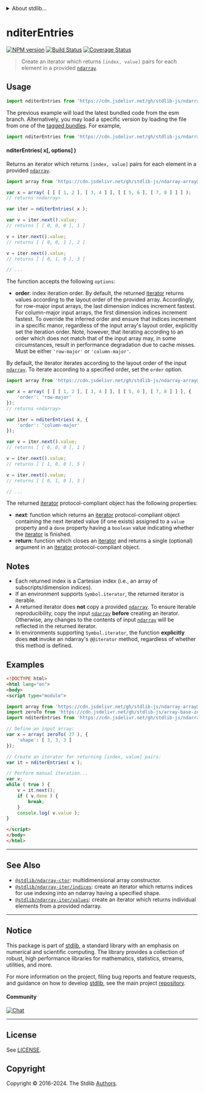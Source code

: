 <!--

@license Apache-2.0

Copyright (c) 2023 The Stdlib Authors.

Licensed under the Apache License, Version 2.0 (the "License");
you may not use this file except in compliance with the License.
You may obtain a copy of the License at

   http://www.apache.org/licenses/LICENSE-2.0

Unless required by applicable law or agreed to in writing, software
distributed under the License is distributed on an "AS IS" BASIS,
WITHOUT WARRANTIES OR CONDITIONS OF ANY KIND, either express or implied.
See the License for the specific language governing permissions and
limitations under the License.

-->


<details>
  <summary>
    About stdlib...
  </summary>
  <p>We believe in a future in which the web is a preferred environment for numerical computation. To help realize this future, we've built stdlib. stdlib is a standard library, with an emphasis on numerical and scientific computation, written in JavaScript (and C) for execution in browsers and in Node.js.</p>
  <p>The library is fully decomposable, being architected in such a way that you can swap out and mix and match APIs and functionality to cater to your exact preferences and use cases.</p>
  <p>When you use stdlib, you can be absolutely certain that you are using the most thorough, rigorous, well-written, studied, documented, tested, measured, and high-quality code out there.</p>
  <p>To join us in bringing numerical computing to the web, get started by checking us out on <a href="https://github.com/stdlib-js/stdlib">GitHub</a>, and please consider <a href="https://opencollective.com/stdlib">financially supporting stdlib</a>. We greatly appreciate your continued support!</p>
</details>

# nditerEntries

[![NPM version][npm-image]][npm-url] [![Build Status][test-image]][test-url] [![Coverage Status][coverage-image]][coverage-url] <!-- [![dependencies][dependencies-image]][dependencies-url] -->

> Create an iterator which returns `[index, value]` pairs for each element in a provided [`ndarray`][@stdlib/ndarray/ctor].

<!-- Section to include introductory text. Make sure to keep an empty line after the intro `section` element and another before the `/section` close. -->

<section class="intro">

</section>

<!-- /.intro -->

<!-- Package usage documentation. -->



<section class="usage">

## Usage

```javascript
import nditerEntries from 'https://cdn.jsdelivr.net/gh/stdlib-js/ndarray-iter-entries@esm/index.mjs';
```
The previous example will load the latest bundled code from the esm branch. Alternatively, you may load a specific version by loading the file from one of the [tagged bundles](https://github.com/stdlib-js/ndarray-iter-entries/tags). For example,

```javascript
import nditerEntries from 'https://cdn.jsdelivr.net/gh/stdlib-js/ndarray-iter-entries@v0.2.2-esm/index.mjs';
```

#### nditerEntries( x\[, options] )

Returns an iterator which returns `[index, value]` pairs for each element in a provided [`ndarray`][@stdlib/ndarray/ctor].

```javascript
import array from 'https://cdn.jsdelivr.net/gh/stdlib-js/ndarray-array@esm/index.mjs';

var x = array( [ [ [ 1, 2 ], [ 3, 4 ] ], [ [ 5, 6 ], [ 7, 8 ] ] ] );
// returns <ndarray>

var iter = nditerEntries( x );

var v = iter.next().value;
// returns [ [ 0, 0, 0 ], 1 ]

v = iter.next().value;
// returns [ [ 0, 0, 1 ], 2 ]

v = iter.next().value;
// returns [ [ 0, 1, 0 ], 3 ]

// ...
```

The function accepts the following `options`:

-   **order**: index iteration order. By default, the returned [iterator][mdn-iterator-protocol] returns values according to the layout order of the provided array. Accordingly, for row-major input arrays, the last dimension indices increment fastest. For column-major input arrays, the first dimension indices increment fastest. To override the inferred order and ensure that indices increment in a specific manor, regardless of the input array's layout order, explicitly set the iteration order. Note, however, that iterating according to an order which does not match that of the input array may, in some circumstances, result in performance degradation due to cache misses. Must be either `'row-major'` or `'column-major'`.

By default, the iterator iterates according to the layout order of the input [`ndarray`][@stdlib/ndarray/ctor]. To iterate according to a specified order, set the `order` option.

```javascript
import array from 'https://cdn.jsdelivr.net/gh/stdlib-js/ndarray-array@esm/index.mjs';

var x = array( [ [ [ 1, 2 ], [ 3, 4 ] ], [ [ 5, 6 ], [ 7, 8 ] ] ], {
    'order': 'row-major'
});
// returns <ndarray>

var iter = nditerEntries( x, {
    'order': 'column-major'
});

var v = iter.next().value;
// returns [ [ 0, 0, 0 ], 1 ]

v = iter.next().value;
// returns [ [ 1, 0, 0 ], 5 ]

v = iter.next().value;
// returns [ [ 0, 1, 0 ], 3 ]

// ...
```

The returned [iterator][mdn-iterator-protocol] protocol-compliant object has the following properties:

-   **next**: function which returns an [iterator][mdn-iterator-protocol] protocol-compliant object containing the next iterated value (if one exists) assigned to a `value` property and a `done` property having a `boolean` value indicating whether the [iterator][mdn-iterator-protocol] is finished.
-   **return**: function which closes an [iterator][mdn-iterator-protocol] and returns a single (optional) argument in an [iterator][mdn-iterator-protocol] protocol-compliant object.

</section>

<!-- /.usage -->

<!-- Package usage notes. Make sure to keep an empty line after the `section` element and another before the `/section` close. -->

<section class="notes">

## Notes

-   Each returned index is a Cartesian index (i.e., an array of subscripts/dimension indices).
-   If an environment supports `Symbol.iterator`, the returned iterator is iterable.
-   A returned iterator does **not** copy a provided [`ndarray`][@stdlib/ndarray/ctor]. To ensure iterable reproducibility, copy the input [`ndarray`][@stdlib/ndarray/ctor] **before** creating an iterator. Otherwise, any changes to the contents of input [`ndarray`][@stdlib/ndarray/ctor] will be reflected in the returned iterator.
-   In environments supporting `Symbol.iterator`, the function **explicitly** does **not** invoke an ndarray's `@@iterator` method, regardless of whether this method is defined.

</section>

<!-- /.notes -->

<!-- Package usage examples. -->

<section class="examples">

## Examples

<!-- eslint no-undef: "error" -->

```html
<!DOCTYPE html>
<html lang="en">
<body>
<script type="module">

import array from 'https://cdn.jsdelivr.net/gh/stdlib-js/ndarray-array@esm/index.mjs';
import zeroTo from 'https://cdn.jsdelivr.net/gh/stdlib-js/array-base-zero-to@esm/index.mjs';
import nditerEntries from 'https://cdn.jsdelivr.net/gh/stdlib-js/ndarray-iter-entries@esm/index.mjs';

// Define an input array:
var x = array( zeroTo( 27 ), {
    'shape': [ 3, 3, 3 ]
});

// Create an iterator for returning [index, value] pairs:
var it = nditerEntries( x );

// Perform manual iteration...
var v;
while ( true ) {
    v = it.next();
    if ( v.done ) {
        break;
    }
    console.log( v.value );
}

</script>
</body>
</html>
```

</section>

<!-- /.examples -->

<!-- Section to include cited references. If references are included, add a horizontal rule *before* the section. Make sure to keep an empty line after the `section` element and another before the `/section` close. -->

<section class="references">

</section>

<!-- /.references -->

<!-- Section for related `stdlib` packages. Do not manually edit this section, as it is automatically populated. -->

<section class="related">

* * *

## See Also

-   <span class="package-name">[`@stdlib/ndarray-ctor`][@stdlib/ndarray/ctor]</span><span class="delimiter">: </span><span class="description">multidimensional array constructor.</span>
-   <span class="package-name">[`@stdlib/ndarray-iter/indices`][@stdlib/ndarray/iter/indices]</span><span class="delimiter">: </span><span class="description">create an iterator which returns indices for use indexing into an ndarray having a specified shape.</span>
-   <span class="package-name">[`@stdlib/ndarray-iter/values`][@stdlib/ndarray/iter/values]</span><span class="delimiter">: </span><span class="description">create an iterator which returns individual elements from a provided ndarray.</span>

</section>

<!-- /.related -->

<!-- Section for all links. Make sure to keep an empty line after the `section` element and another before the `/section` close. -->


<section class="main-repo" >

* * *

## Notice

This package is part of [stdlib][stdlib], a standard library with an emphasis on numerical and scientific computing. The library provides a collection of robust, high performance libraries for mathematics, statistics, streams, utilities, and more.

For more information on the project, filing bug reports and feature requests, and guidance on how to develop [stdlib][stdlib], see the main project [repository][stdlib].

#### Community

[![Chat][chat-image]][chat-url]

---

## License

See [LICENSE][stdlib-license].


## Copyright

Copyright &copy; 2016-2024. The Stdlib [Authors][stdlib-authors].

</section>

<!-- /.stdlib -->

<!-- Section for all links. Make sure to keep an empty line after the `section` element and another before the `/section` close. -->

<section class="links">

[npm-image]: http://img.shields.io/npm/v/@stdlib/ndarray-iter-entries.svg
[npm-url]: https://npmjs.org/package/@stdlib/ndarray-iter-entries

[test-image]: https://github.com/stdlib-js/ndarray-iter-entries/actions/workflows/test.yml/badge.svg?branch=v0.2.2
[test-url]: https://github.com/stdlib-js/ndarray-iter-entries/actions/workflows/test.yml?query=branch:v0.2.2

[coverage-image]: https://img.shields.io/codecov/c/github/stdlib-js/ndarray-iter-entries/main.svg
[coverage-url]: https://codecov.io/github/stdlib-js/ndarray-iter-entries?branch=main

<!--

[dependencies-image]: https://img.shields.io/david/stdlib-js/ndarray-iter-entries.svg
[dependencies-url]: https://david-dm.org/stdlib-js/ndarray-iter-entries/main

-->

[chat-image]: https://img.shields.io/gitter/room/stdlib-js/stdlib.svg
[chat-url]: https://app.gitter.im/#/room/#stdlib-js_stdlib:gitter.im

[stdlib]: https://github.com/stdlib-js/stdlib

[stdlib-authors]: https://github.com/stdlib-js/stdlib/graphs/contributors

[umd]: https://github.com/umdjs/umd
[es-module]: https://developer.mozilla.org/en-US/docs/Web/JavaScript/Guide/Modules

[deno-url]: https://github.com/stdlib-js/ndarray-iter-entries/tree/deno
[deno-readme]: https://github.com/stdlib-js/ndarray-iter-entries/blob/deno/README.md
[umd-url]: https://github.com/stdlib-js/ndarray-iter-entries/tree/umd
[umd-readme]: https://github.com/stdlib-js/ndarray-iter-entries/blob/umd/README.md
[esm-url]: https://github.com/stdlib-js/ndarray-iter-entries/tree/esm
[esm-readme]: https://github.com/stdlib-js/ndarray-iter-entries/blob/esm/README.md
[branches-url]: https://github.com/stdlib-js/ndarray-iter-entries/blob/main/branches.md

[stdlib-license]: https://raw.githubusercontent.com/stdlib-js/ndarray-iter-entries/main/LICENSE

[mdn-iterator-protocol]: https://developer.mozilla.org/en-US/docs/Web/JavaScript/Reference/Iteration_protocols#The_iterator_protocol

[@stdlib/ndarray/ctor]: https://github.com/stdlib-js/ndarray-ctor/tree/esm

<!-- <related-links> -->

[@stdlib/ndarray/iter/indices]: https://github.com/stdlib-js/ndarray-iter-indices/tree/esm

[@stdlib/ndarray/iter/values]: https://github.com/stdlib-js/ndarray-iter-values/tree/esm

<!-- </related-links> -->

</section>

<!-- /.links -->
